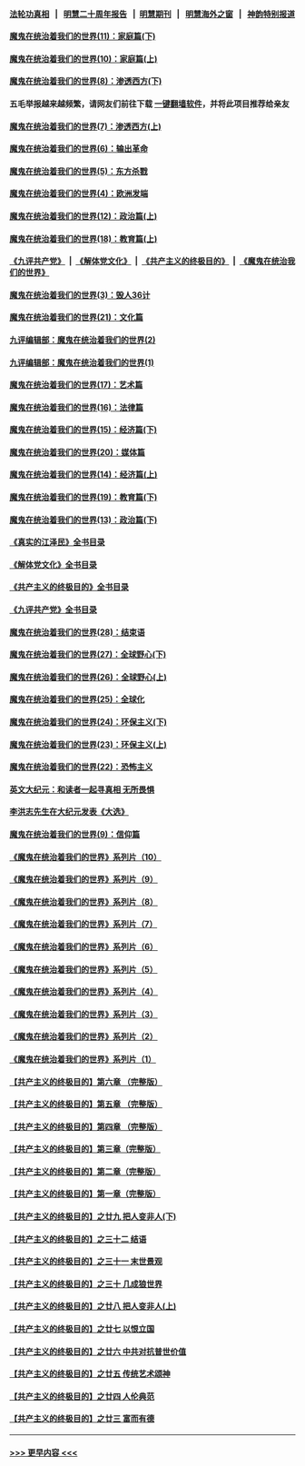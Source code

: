 #### [法轮功真相](https://github.com/gfw-breaker/truth/blob/master/README.md?t=0) &nbsp;&nbsp;|&nbsp;&nbsp; [明慧二十周年报告](https://github.com/gfw-breaker/mh-reports/blob/master/README.md?t=0) &nbsp;&nbsp;|&nbsp;&nbsp;[明慧期刊](https://github.com/gfw-breaker/mh-qikan) &nbsp;&nbsp;|&nbsp;&nbsp; [明慧海外之窗](https://github.com/gfw-breaker/mh-news/blob/master/README.md?t=0) &nbsp;&nbsp;|&nbsp;&nbsp; [神韵特别报道](https://github.com/gfw-breaker/mh-news/blob/master/shenyun.md?t=0)
#### [魔鬼在统治着我们的世界(11)：家庭篇(下)](../pages/nsc422/n10440961.md?t=11201650) 
#### [魔鬼在统治着我们的世界(10)：家庭篇(上)](../pages/nsc422/n10435448.md?t=11201650) 
#### [魔鬼在统治着我们的世界(8)：渗透西方(下)](../pages/nsc422/n10429603.md?t=11201650) 
#### 五毛举报越来越频繁，请网友们前往下载 [一键翻墙软件](https://github.com/gfw-breaker/ssr-accounts)，并将此项目推荐给亲友
#### [魔鬼在统治着我们的世界(7)：渗透西方(上)](../pages/nsc422/n10426013.md?t=11201650) 
#### [魔鬼在统治着我们的世界(6)：输出革命](../pages/nsc422/n10421536.md?t=11201650) 
#### [魔鬼在统治着我们的世界(5)：东方杀戮](../pages/nsc422/n10417707.md?t=11201650) 
#### [魔鬼在统治着我们的世界(4)：欧洲发端](../pages/nsc422/n10414890.md?t=11201650) 
#### [魔鬼在统治着我们的世界(12)：政治篇(上)](../pages/nsc422/n10444576.md?t=11201650) 
#### [魔鬼在统治着我们的世界(18)：教育篇(上)](../pages/nsc422/n10526970.md?t=11201650) 
#### [《九评共产党》](https://github.com/begood0513/9ping.md/blob/master/README.md) &nbsp;|&nbsp; [《解体党文化》](../../../../jtdwh.md/blob/master/README.md)  &nbsp;|&nbsp; [《共产主义的终极目的》](../../../../gczydzjmd.md/blob/master/README.md) &nbsp;|&nbsp; [《魔鬼在统治我们的世界》](../../../../mgztzwmdsj.md/blob/master/README.md) 
#### [魔鬼在统治着我们的世界(3)：毁人36计](../pages/nsc422/n10411583.md?t=11201650) 
#### [魔鬼在统治着我们的世界(21)：文化篇](../pages/nsc422/n10597706.md?t=11201650) 
#### [九评编辑部：魔鬼在统治着我们的世界(2)](../pages/nsc422/n10410036.md?t=11201650) 
#### [九评编辑部：魔鬼在统治着我们的世界(1)](../pages/nsc422/n10406825.md?t=11201650) 
#### [魔鬼在统治着我们的世界(17)：艺术篇](../pages/nsc422/n10499093.md?t=11201650) 
#### [魔鬼在统治着我们的世界(16)：法律篇](../pages/nsc422/n10485969.md?t=11201650) 
#### [魔鬼在统治着我们的世界(15)：经济篇(下)](../pages/nsc422/n10469975.md?t=11201650) 
#### [魔鬼在统治着我们的世界(20)：媒体篇](../pages/nsc422/n10586579.md?t=11201650) 
#### [魔鬼在统治着我们的世界(14)：经济篇(上)](../pages/nsc422/n10457370.md?t=11201650) 
#### [魔鬼在统治着我们的世界(19)：教育篇(下)](../pages/nsc422/n10564808.md?t=11201650) 
#### [魔鬼在统治着我们的世界(13)：政治篇(下)](../pages/nsc422/n10448270.md?t=11201650) 
#### [《真实的江泽民》全书目录](../pages/nsc422/n13721399.md?t=11201650) 
#### [《解体党文化》全书目录](../pages/nsc422/n13721157.md?t=11201650) 
#### [《共产主义的终极目的》全书目录](../pages/nsc422/n13721048.md?t=11201650) 
#### [《九评共产党》全书目录](../pages/nsc422/n13708085.md?t=11201650) 
#### [魔鬼在统治着我们的世界(28)：结束语](../pages/nsc422/n10936246.md?t=11201650) 
#### [魔鬼在统治着我们的世界(27)：全球野心(下)](../pages/nsc422/n10928319.md?t=11201650) 
#### [魔鬼在统治着我们的世界(26)：全球野心(上)](../pages/nsc422/n10900318.md?t=11201650) 
#### [魔鬼在统治着我们的世界(25)：全球化](../pages/nsc422/n10788205.md?t=11201650) 
#### [魔鬼在统治着我们的世界(24)：环保主义(下)](../pages/nsc422/n10695307.md?t=11201650) 
#### [魔鬼在统治着我们的世界(23)：环保主义(上)](../pages/nsc422/n10688613.md?t=11201650) 
#### [魔鬼在统治着我们的世界(22)：恐怖主义](../pages/nsc422/n10614727.md?t=11201650) 
#### [英文大纪元：和读者一起寻真相 无所畏惧](../pages/nsc422/n12542027.md?t=11201650) 
#### [李洪志先生在大纪元发表《大选》](../pages/nsc422/n12534746.md?t=11201650) 
#### [魔鬼在统治着我们的世界(9)：信仰篇](../pages/nsc422/n10432159.md?t=11201650) 
#### [《魔鬼在统治着我们的世界》系列片（10）](../pages/nsc422/n12292670.md?t=11201650) 
#### [《魔鬼在统治着我们的世界》系列片（9）](../pages/nsc422/n12290859.md?t=11201650) 
#### [《魔鬼在统治着我们的世界》系列片（8）](../pages/nsc422/n12287445.md?t=11201650) 
#### [《魔鬼在统治着我们的世界》系列片（7）](../pages/nsc422/n12283425.md?t=11201650) 
#### [《魔鬼在统治着我们的世界》系列片（6）](../pages/nsc422/n12282314.md?t=11201650) 
#### [《魔鬼在统治着我们的世界》系列片（5）](../pages/nsc422/n12281419.md?t=11201650) 
#### [《魔鬼在统治着我们的世界》系列片（4）](../pages/nsc422/n12274024.md?t=11201650) 
#### [《魔鬼在统治着我们的世界》系列片（3）](../pages/nsc422/n12271322.md?t=11201650) 
#### [《魔鬼在统治着我们的世界》系列片（2）](../pages/nsc422/n12269049.md?t=11201650) 
#### [《魔鬼在统治着我们的世界》系列片（1）](../pages/nsc422/n12267575.md?t=11201650) 
#### [【共产主义的终极目的】第六章 （完整版）](../pages/nsc422/n11428913.md?t=11201650) 
#### [【共产主义的终极目的】第五章 （完整版）](../pages/nsc422/n11428912.md?t=11201650) 
#### [【共产主义的终极目的】第四章 （完整版）](../pages/nsc422/n11428907.md?t=11201650) 
#### [【共产主义的终极目的】第三章（完整版）](../pages/nsc422/n11428848.md?t=11201650) 
#### [【共产主义的终极目的】第二章（完整版）](../pages/nsc422/n11428831.md?t=11201650) 
#### [【共产主义的终极目的】第一章（完整版）](../pages/nsc422/n11417651.md?t=11201650) 
#### [【共产主义的终极目的】之廿九 把人变非人(下)](../pages/nsc422/n11344140.md?t=11201650) 
#### [【共产主义的终极目的】之三十二 结语](../pages/nsc422/n11360535.md?t=11201650) 
#### [【共产主义的终极目的】之三十一 末世景观](../pages/nsc422/n11351129.md?t=11201650) 
#### [【共产主义的终极目的】之三十 几成狼世界](../pages/nsc422/n11348280.md?t=11201650) 
#### [【共产主义的终极目的】之廿八 把人变非人(上)](../pages/nsc422/n11340492.md?t=11201650) 
#### [【共产主义的终极目的】之廿七 以恨立国](../pages/nsc422/n11336944.md?t=11201650) 
#### [【共产主义的终极目的】之廿六 中共对抗普世价值](../pages/nsc422/n11324785.md?t=11201650) 
#### [【共产主义的终极目的】之廿五 传统艺术颂神](../pages/nsc422/n11296396.md?t=11201650) 
#### [【共产主义的终极目的】之廿四 人伦典范](../pages/nsc422/n11296397.md?t=11201650) 
#### [【共产主义的终极目的】之廿三 富而有德](../pages/nsc422/n11283598.md?t=11201650) 

----
#### [ >>> 更早内容 <<< ](../indexes/nsc422-earlier.md)
